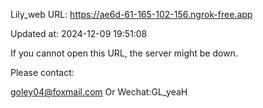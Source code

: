 Lily_web URL: https://ae6d-61-165-102-156.ngrok-free.app

Updated at: 2024-12-09 19:51:08

If you cannot open this URL, the server might be down.

Please contact: 

goley04@foxmail.com Or Wechat:GL_yeaH